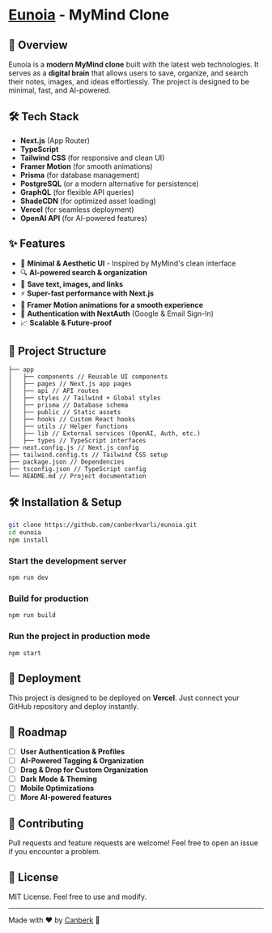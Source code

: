 # [Eunoia](https://eunoia-two.vercel.app) - MyMind Clone


## 🚀 Overview

Eunoia is a **modern MyMind clone** built with the latest web technologies. It serves as a **digital brain** that allows users to save, organize, and search their notes, images, and ideas effortlessly. The project is designed to be minimal, fast, and AI-powered.

## 🛠️ Tech Stack

- **Next.js** (App Router)
- **TypeScript**
- **Tailwind CSS** (for responsive and clean UI)
- **Framer Motion** (for smooth animations)
- **Prisma** (for database management)
- **PostgreSQL** (or a modern alternative for persistence)
- **GraphQL** (for flexible API queries)
- **ShadeCDN** (for optimized asset loading)
- **Vercel** (for seamless deployment)
- **OpenAI API** (for AI-powered features)

## ✨ Features

- 🌟 **Minimal & Aesthetic UI** - Inspired by MyMind's clean interface
- 🔍 **AI-powered search & organization**
- 📂 **Save text, images, and links**
- ⚡ **Super-fast performance with Next.js**
- 🎨 **Framer Motion animations for a smooth experience**
- 🔑 **Authentication with NextAuth** (Google & Email Sign-In)
- 📈 **Scalable & Future-proof**

## 📂 Project Structure

```
├── app
│   ├── components // Reusable UI components
│   ├── pages // Next.js app pages
│   ├── api // API routes
│   ├── styles // Tailwind + Global styles
│   ├── prisma // Database schema
│   ├── public // Static assets
│   ├── hooks // Custom React hooks
│   ├── utils // Helper functions
│   ├── lib // External services (OpenAI, Auth, etc.)
│   ├── types // TypeScript interfaces
├── next.config.js // Next.js config
├── tailwind.config.ts // Tailwind CSS setup
├── package.json // Dependencies
├── tsconfig.json // TypeScript config
└── README.md // Project documentation
```

## 🛠️ Installation & Setup

```bash
git clone https://github.com/canberkvarli/eunoia.git
cd eunoia
npm install
```

### Start the development server

```bash
npm run dev
```

### Build for production

```bash
npm run build
```

### Run the project in production mode

```bash
npm start
```

## 🚀 Deployment

This project is designed to be deployed on **Vercel**. Just connect your GitHub repository and deploy instantly.

## 📖 Roadmap

- [ ] **User Authentication & Profiles**
- [ ] **AI-Powered Tagging & Organization**
- [ ] **Drag & Drop for Custom Organization**
- [ ] **Dark Mode & Theming**
- [ ] **Mobile Optimizations**
- [ ] **More AI-powered features**

## 🤝 Contributing

Pull requests and feature requests are welcome! Feel free to open an issue if you encounter a problem.

## 📜 License

MIT License. Feel free to use and modify.

---

Made with ❤️ by [Canberk](https://github.com/canberkvarli) 🚀
